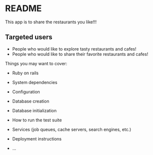 # README

This app is to share the restaurants you like!!!

## Targeted users
* People who would like to explore tasty restaurants and cafes!
* People who would like to share their favorite restaurants and cafes!


Things you may want to cover:

* Ruby on rails

* System dependencies

* Configuration

* Database creation

* Database initialization

* How to run the test suite

* Services (job queues, cache servers, search engines, etc.)

* Deployment instructions

* ...
